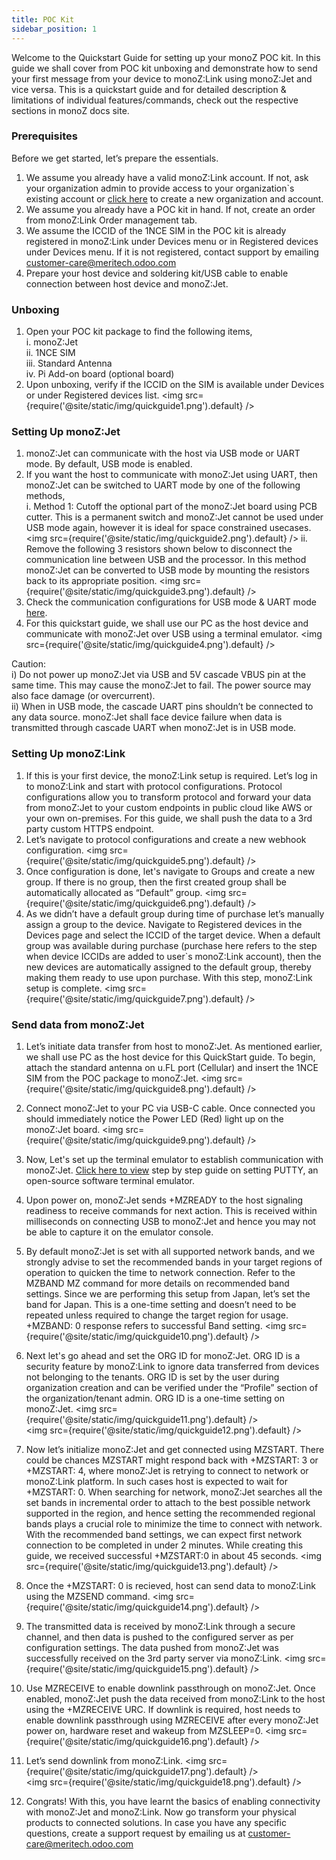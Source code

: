 ```yaml
---
title: POC Kit
sidebar_position: 1
---
```


Welcome to the Quickstart Guide for setting up your monoZ POC kit. In this guide we shall cover from POC kit unboxing and demonstrate how to send your first message from your device to monoZ:Link using monoZ:Jet and vice versa. This is a quickstart guide and for detailed description & limitations of individual features/commands, check out the respective sections in monoZ docs site.

### Prerequisites
Before we get started, let’s prepare the essentials. 
1.	We assume you already have a valid monoZ:Link account. If not, ask your organization admin to provide access to your organization`s existing account or <a href="https://link.monoz.io/monoZLink/Login">click here</a> to create a new organization and account.
2.	We assume you already have a POC kit in hand. If not, create an order from monoZ:Link Order management tab.
3.	We assume the ICCID of the 1NCE SIM in the POC kit is already registered in monoZ:Link under Devices menu or in Registered devices under Devices menu. If it is not registered, contact support by emailing customer-care@meritech.odoo.com
4.	Prepare your host device and soldering kit/USB cable to enable connection between host device and monoZ:Jet.

### Unboxing
1.	Open your POC kit package to find the following items,\
    i.	monoZ:Jet \
    ii.	1NCE SIM \
    iii.	Standard Antenna \
    iv.	Pi Add-on board (optional board) 
2.	Upon unboxing, verify if the ICCID on the SIM is available under Devices or under Registered devices list.
    <img src={require('@site/static/img/quickguide1.png').default} />

### Setting Up monoZ:Jet
1.	monoZ:Jet can communicate with the host via USB mode or UART mode. By default, USB mode is enabled.
2.	If you want the host to communicate with monoZ:Jet using UART, then monoZ:Jet can be switched to UART mode by one of the following methods, \
    i.	Method 1: Cutoff the optional part of the monoZ:Jet board using PCB cutter. This is a permanent switch and monoZ:Jet cannot be used under USB mode again, however it is ideal for space constrained usecases. 
    <img src={require('@site/static/img/quickguide2.png').default} />
    ii.	Remove the following 3 resistors shown below to disconnect the communication line between USB and the processor. In this method monoZ:Jet can be converted to USB mode by mounting the resistors back to its appropriate position.
    <img src={require('@site/static/img/quickguide3.png').default} />
3.	Check the communication configurations for USB mode & UART mode <a href="https://docs.monoz.io/docs/monoZJet/hostcommunication">here</a>.
4.	For this quickstart guide, we shall use our PC as the host device and communicate with monoZ:Jet over USB using a terminal emulator.
    <img src={require('@site/static/img/quickguide4.png').default} />

Caution:\
i)	Do not power up monoZ:Jet via USB and 5V cascade VBUS pin at the same time. This may cause the monoZ:Jet to fail. The power source may also face damage (or overcurrent).\
ii)	When in USB mode, the cascade UART pins shouldn’t be connected to any data source. monoZ:Jet shall face device failure when data is transmitted through cascade UART when monoZ:Jet is in USB mode.



### Setting Up monoZ:Link
1.	If this is your first device, the monoZ:Link setup is required. Let’s log in to monoZ:Link and start with protocol configurations. Protocol configurations allow you to transform protocol and forward your data from monoZ:Jet to your custom endpoints in public cloud like AWS or your own on-premises. For this guide, we shall push the data to a 3rd party custom HTTPS endpoint.
2.	Let’s navigate to protocol configurations and create a new webhook configuration. 
    <img src={require('@site/static/img/quickguide5.png').default} />
3.	Once configuration is done, let's navigate to Groups and create a new group. If there is no group, then the first created group shall be automatically allocated as “Default” group. 
    <img src={require('@site/static/img/quickguide6.png').default} />
4.	As we didn’t have a default group during time of purchase let’s manually assign a group to the device. Navigate to Registered devices in the Devices page and select the ICCID of the target device. When a default group was available during purchase (purchase here refers to the step when device ICCIDs are added to user`s monoZ:Link account), then the new devices are automatically assigned to the default group, thereby making them ready to use upon purchase. With this step, monoZ:Link setup is complete.
    <img src={require('@site/static/img/quickguide7.png').default} />
 

### Send data from monoZ:Jet
1.	Let’s initiate data transfer from host to monoZ:Jet. As mentioned earlier, we shall use PC as the host device for this QuickStart guide. To begin, attach the standard antenna on u.FL port (Cellular) and insert the 1NCE SIM from the POC package to monoZ:Jet.
    <img src={require('@site/static/img/quickguide8.png').default} />
 
2.	Connect monoZ:Jet to your PC via USB-C cable. Once connected you should immediately notice the Power LED (Red) light up on the monoZ:Jet board.
    <img src={require('@site/static/img/quickguide9.png').default} />
 
3.	Now, Let's set up the terminal emulator to establish communication with monoZ:Jet. <a href="https://docs.monoz.io/v1/_d_e_b_u_g__c_o_n_s_o_l_e.html">Click here to view</a> step by step guide on setting PUTTY, an open-source software terminal emulator.
4.	Upon power on, monoZ:Jet sends +MZREADY to the host signaling readiness to receive commands for next action. This is received within milliseconds on connecting USB to monoZ:Jet and hence you may not be able to capture it on the emulator console. 
5.	By default monoZ:Jet is set with all supported network bands, and we strongly advise to set the recommended bands in your target regions of operation to quicken the time to network connection. Refer to the MZBAND MZ command for more details on recommended band settings. Since we are performing this setup from Japan, let’s set the band for Japan. This is a one-time setting and doesn’t need to be repeated unless required to change the target region for usage. +MZBAND: 0 response refers to successful Band setting.
    <img src={require('@site/static/img/quickguide10.png').default} />
6.	Next let's go ahead and set the ORG ID for monoZ:Jet. ORG ID is a security feature by monoZ:Link to ignore data transferred from devices not belonging to the tenants. ORG ID is set by the user during organization creation and can be verified under the “Profile” section of the organization/tenant admin. ORG ID is a one-time setting on monoZ:Jet.
    <img src={require('@site/static/img/quickguide11.png').default} /><br/>
    <img src={require('@site/static/img/quickguide12.png').default} />

7.	Now let’s initialize monoZ:Jet and get connected using MZSTART. There could be chances MZSTART might respond back with +MZSTART: 3 or +MZSTART: 4, where monoZ:Jet is retrying to connect to network or monoZ:Link platform. In such cases host is expected to wait for +MZSTART: 0. When searching for network, monoZ:Jet searches all the set bands in incremental order to attach to the best possible network supported in the region, and hence setting the recommended regional bands plays a crucial role to minimize the time to connect with network. With the recommended band settings, we can expect first network connection to be completed in under 2 minutes. While creating this guide, we received successful +MZSTART:0 in about 45 seconds. 
    <img src={require('@site/static/img/quickguide13.png').default} />
8.	Once the +MZSTART: 0 is recieved, host can send data to monoZ:Link using the MZSEND command. 
    <img src={require('@site/static/img/quickguide14.png').default} />

9.	The transmitted data is received by monoZ:Link through a secure channel, and then data is pushed to the configured server as per configuration settings. The data pushed from monoZ:Jet was successfully received on the 3rd party server via monoZ:Link.
    <img src={require('@site/static/img/quickguide15.png').default} />
10.	Use MZRECEIVE to enable downlink passthrough on monoZ:Jet. Once enabled, monoZ:Jet push the data received from monoZ:Link to the host using the +MZRECEIVE URC. If downlink is required, host needs to enable downlink passthrough using MZRECEIVE after every monoZ:Jet power on, hardware reset and wakeup from MZSLEEP=0.
    <img src={require('@site/static/img/quickguide16.png').default} />
11.	Let’s send downlink from monoZ:Link.
    <img src={require('@site/static/img/quickguide17.png').default} /><br/>
    <img src={require('@site/static/img/quickguide18.png').default} />
 
12.	Congrats! With this, you have learnt the basics of enabling connectivity with monoZ:Jet and monoZ:Link. Now go transform your physical products to connected solutions. In case you have any specific questions, create a support request by emailing us at customer-care@meritech.odoo.com

